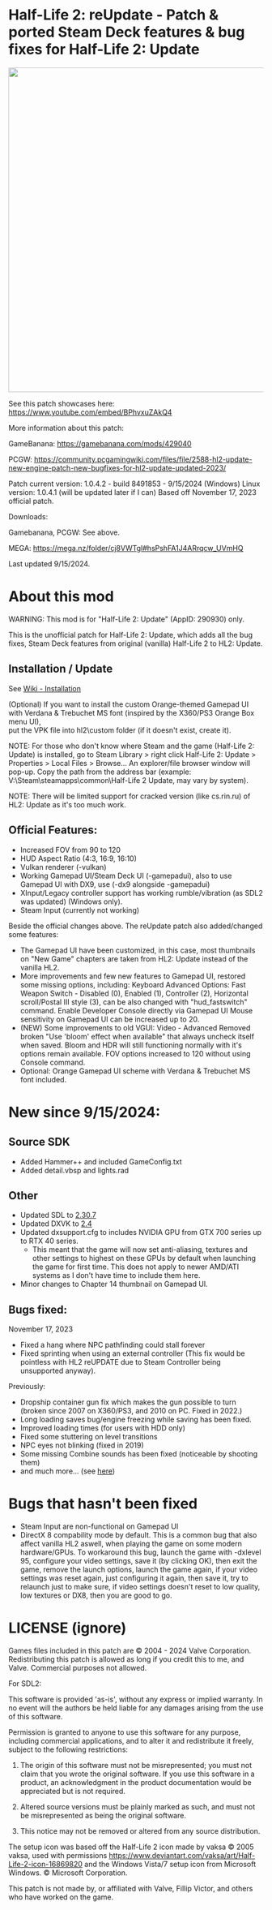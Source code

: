 # Half-Life 2: reUpdate - Patch & ported Steam Deck features & bug fixes for Half-Life 2: Update
<img src="https://raw.githubusercontent.com/megakarlach/HL2UpdatePlusPlus/main/hl2reupdatelogo.jpg" width="640" ><br>

See this patch showcases here:
https://www.youtube.com/embed/BPhvxuZAkQ4

More information about this patch:

GameBanana: https://gamebanana.com/mods/429040

PCGW: https://community.pcgamingwiki.com/files/file/2588-hl2-update-new-engine-patch-new-bugfixes-for-hl2-update-updated-2023/

Patch current version: 1.0.4.2 - build 8491853 - 9/15/2024 (Windows)
Linux version: 1.0.4.1 (will be updated later if I can)
Based off November 17, 2023 official patch.

Downloads:

Gamebanana, PCGW: See above.

MEGA: https://mega.nz/folder/cj8VWTgI#hsPshFA1J4ARrqcw_UVmHQ

Last updated 9/15/2024.

# About this mod
WARNING: This mod is for "Half-Life 2: Update" (AppID: 290930) only.

This is the unofficial patch for Half-Life 2: Update, which adds all the bug fixes, Steam Deck features from original (vanilla) Half-Life 2 to HL2: Update.

## Installation / Update
See [Wiki - Installation](https://github.com/megakarlach/HL2reUpdate/wiki/Installation)

(Optional) If you want to install the custom Orange-themed Gamepad UI with Verdana & Trebuchet MS font (inspired by the X360/PS3 Orange Box menu UI),<br>
put the VPK file into hl2\custom folder (if it doesn't exist, create it).

NOTE: For those who don't know where Steam and the game (Half-Life 2: Update) is installed, go to Steam Library > 
right click Half-Life 2: Update > Properties > Local Files > Browse...
An explorer/file browser window will pop-up. Copy the path from the address bar (example: V:\Steam\steamapps\common\Half-Life 2 Update, may vary by system).

NOTE: There will be limited support for cracked version (like cs.rin.ru) of HL2: Update as it's too much work.

## Official Features:
- Increased FOV from 90 to 120
- HUD Aspect Ratio (4:3, 16:9, 16:10)
- Vulkan renderer (-vulkan)
- Working Gamepad UI/Steam Deck UI (-gamepadui), also to use Gamepad UI with DX9, use (-dx9 alongside -gamepadui)
- XInput/Legacy controller support has working rumble/vibration (as SDL2 was updated) (Windows only).
- Steam Input (currently not working)

Beside the official changes above. The reUpdate patch also added/changed some features:
- The Gamepad UI have been customized, in this case, most thumbnails on "New Game" chapters are taken from HL2: Update instead of the vanilla HL2.
- More improvements and few new features to Gamepad UI, restored some missing options, including:
  Keyboard Advanced Options:
    Fast Weapon Switch - Disabled (0), Enabled (1), Controller (2), Horizontal scroll/Postal III style (3), can be also changed with "hud_fastswitch" command.
    Enable Developer Console directly via Gamepad UI
    Mouse sensitivity on Gamepad UI can be increased up to 20.
- (NEW) Some improvements to old VGUI:
  Video - Advanced
    Removed broken "Use 'bloom' effect when available" that always uncheck itself when saved. Bloom and HDR will still functioning normally with it's options remain available.
    FOV options increased to 120 without using Console command.
- Optional: Orange Gamepad UI scheme with Verdana & Trebuchet MS font included.

# New since 9/15/2024:
## **Source SDK**
- Added Hammer++ and included GameConfig.txt
- Added detail.vbsp and lights.rad
## **Other**
- Updated SDL to [2.30.7](https://github.com/libsdl-org/SDL/releases/tag/release-2.30.7)
- Updated DXVK to [2.4](https://github.com/doitsujin/dxvk/releases/tag/v2.4)
- Updated dxsupport.cfg to includes NVIDIA GPU from GTX 700 series up to RTX 40 series.
  - This meant that the game will now set anti-aliasing, textures and other settings to highest on these GPUs by default when launching the game for first time. This does not apply to newer AMD/ATI systems as I don't have time to include them here.
- Minor changes to Chapter 14 thumbnail on Gamepad UI.

## Bugs fixed:
November 17, 2023
- Fixed a hang where NPC pathfinding could stall forever
- Fixed sprinting when using an external controller (This fix would be pointless with HL2 reUPDATE due to Steam Controller being unsupported anyway).

Previously:
- Dropship container gun fix which makes the gun possible to turn (broken since 2007 on X360/PS3, and 2010 on PC. Fixed in 2022.)
- Long loading saves bug/engine freezing while saving has been fixed.
- Improved loading times (for users with HDD only)
- Fixed some stuttering on level transitions
- NPC eyes not blinking (fixed in 2019)
- Some missing Combine sounds has been fixed (noticeable by shooting them)
- and much more... (see [here](https://web.archive.org/web/20160830085422/http://forums.steampowered.com/forums/showthread.php?t=1286478))

# Bugs that hasn't been fixed
- Steam Input are non-functional on Gamepad UI
- DirectX 8 compability mode by default. This is a common bug that also affect vanilla HL2 aswell, when playing the game on some modern hardware/GPUs.
  To workaround this bug, launch the game with -dxlevel 95, configure your video settings, save it (by clicking OK), then
  exit the game, remove the launch options, launch the game again, if your video settings was reset again, just configuring it again, then save it, try to relaunch
  just to make sure, if video settings doesn't reset to low quality, low textures or DX8, then you are good to go.

# LICENSE (ignore)

Games files included in this patch are © 2004 - 2024 Valve Corporation.
Redistributing this patch is allowed as long if you credit this to me, and Valve. Commercial purposes not allowed.

For SDL2:

This software is provided 'as-is', without any express or implied
warranty.  In no event will the authors be held liable for any damages
arising from the use of this software.


Permission is granted to anyone to use this software for any purpose,
including commercial applications, and to alter it and redistribute it
freely, subject to the following restrictions:

1. The origin of this software must not be misrepresented; you must not
   claim that you wrote the original software. If you use this software
   in a product, an acknowledgment in the product documentation would be
   appreciated but is not required.

2. Altered source versions must be plainly marked as such, and must not be
   misrepresented as being the original software.

3. This notice may not be removed or altered from any source distribution.

The setup icon was based off the Half-Life 2 icon made by vaksa
© 2005 vaksa, used with permissions
https://www.deviantart.com/vaksa/art/Half-Life-2-icon-16869820
and the Windows Vista/7 setup icon from Microsoft Windows. © Microsoft Corporation.

This patch is not made by, or affiliated with Valve, Fillip Victor, and others who have worked on the game.



